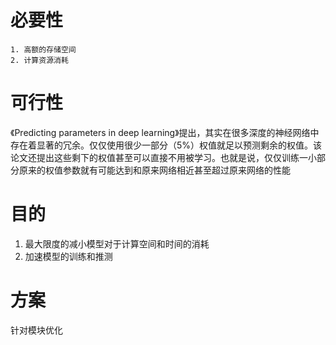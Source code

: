 # 必要性

    1. 高额的存储空间
    2. 计算资源消耗
# 可行性

《Predicting parameters in deep learning》提出，其实在很多深度的神经网络中存在着显著的冗余。仅仅使用很少一部分（5%）权值就足以预测剩余的权值。该论文还提出这些剩下的权值甚至可以直接不用被学习。也就是说，仅仅训练一小部分原来的权值参数就有可能达到和原来网络相近甚至超过原来网络的性能

# 目的

1. 最大限度的减小模型对于计算空间和时间的消耗
2. 加速模型的训练和推测

# 方案
针对模块优化

